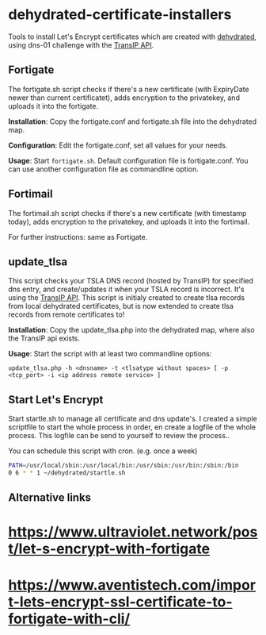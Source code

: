 # dehydrated-certificate-installers
Tools to install Let's Encrypt certificates which are created with [dehydrated](https://github.com/lukas2511/dehydrated), using dns-01 challenge with the [TransIP API](https://www.transip.nl/transip/api/).

## Fortigate
The fortigate.sh script checks if there's a new certificate (with ExpiryDate newer than current certificatet), adds encryption to the privatekey, and uploads it into the fortigate.

**Installation**: Copy the fortigate.conf and fortigate.sh file into the dehydrated map.

**Configuration**: Edit the fortigate.conf, set all values for your needs.

**Usage**: Start `fortigate.sh`.  Default configuration file is fortigate.conf.  You can use another configuration file as commandline option.

## Fortimail
The fortimail.sh script checks if there's a new certificate (with timestamp today), adds encryption to the privatekey, and uploads it into the fortimail.

For further instructions: same as Fortigate.

## update_tlsa
This script checks your TSLA DNS record (hosted by TransIP) for specified dns entry, and create/updates it when your TSLA record is incorrect.  It's using the [TransIP API](https://www.transip.nl/transip/api/).  This script is initialy created to create tlsa records from local dehydrated certificates, but is now extended to create tlsa records from remote certificates to! 

**Installation**: Copy the update_tlsa.php into the dehydrated map, where also the TransIP api exists.

**Usage**: Start the script with at least two commandline options:

`update_tlsa.php -h <dnsname> -t <tlsatype without spaces> [ -p <tcp_port> -i <ip address remote service> ]`

## Start Let's Encrypt
Start startle.sh to manage all certificate and dns update's.  I created a simple scriptfile to start the whole process in order, en create a logfile of the whole process. This logfile can be send to yourself to review the process..

You can schedule this script with cron. (e.g. once a week)

```sh
PATH=/usr/local/sbin:/usr/local/bin:/usr/sbin:/usr/bin:/sbin:/bin
0 6 * * 1 ~/dehydrated/startle.sh
```
## Alternative links
# https://www.ultraviolet.network/post/let-s-encrypt-with-fortigate
# https://www.aventistech.com/import-lets-encrypt-ssl-certificate-to-fortigate-with-cli/
